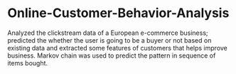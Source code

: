 # Online-Customer-Behavior-Analysis
Analyzed the clickstream data of a European e-commerce business; predicted the whether the user is going to be a buyer or not based on existing data and extracted some features of customers that helps improve business. Markov chain was used to predict the pattern in sequence of items bought.
